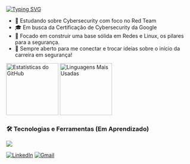 <p>
  <a href="https://git.io/typing-svg"><img src="https://readme-typing-svg.herokuapp.com?font=Fira+Code&size=30&pause=1000&color=00FF00&background=000000&center=true&vCenter=true&width=1000&lines=Ol%C3%A1%2C+eu+sou+o+Samuel;Estudante+de+Cybersecurity;Futuro+Profissional+de+Red+Team" alt="Typing SVG" /></a>
</p>

- 🌱 Estudando sobre Cybersecurity com foco no Red Team
- 🎓 Em busca da Certificação de Cybersecurity da Google
- 🎯 Focado em construir uma base sólida em Redes e Linux, os pilares para a segurança.
- 💬 Sempre aberto para me conectar e trocar ideias sobre o início da carreira em segurança!

<p>
  <img height="140em" src="https://github-readme-stats.vercel.app/api?username=nan-samu&show_icons=true&theme=dark&include_all_commits=true&count_private=true" alt="Estatísticas do GitHub" />
  <img height="140em" src="https://github-readme-stats.vercel.app/api/top-langs/?username=nan-samu&layout=compact&langs_count=8&theme=dark" alt="Linguagens Mais Usadas" />
</p>


### 🛠️ Tecnologias e Ferramentas (Em Aprendizado)

<p>
  <a href="https://skillicons.dev">
    <img src="https://skillicons.dev/icons?i=windows,linux,kali,vim,neovim,py,postgres,sqlite">
  </a>
</p>

<p>
  <a href="https://www.linkedin.com/in/samu-nan/" target="_blank"><img src="https://img.shields.io/badge/LinkedIn-0077B5?style=for-the-badge&logo=linkedin&logoColor=white" alt="LinkedIn"></a>
  <a href="mailto:samucafernandes12@gmail.com" target="_blank"><img src="https://img.shields.io/badge/Gmail-D14836?style=for-the-badge&logo=gmail&logoColor=white" alt="Gmail"></a>
</p>
